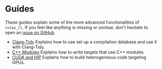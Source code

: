 # Guides

These guides explain some of the more advanced functionalities of `rules_ll`.
If you feel like anything is missing or unclear, don't hesitate to open an
[issue on GitHub](https://github.com/eomii/rules_ll/issues).

- [Clang-Tidy](clang_tidy.md) Explains how to use set up a compilation database
  and use it with Clang-Tidy.
- [C++ Modules](modules.md) Explains how to write targets that use C++ modules.
- [CUDA and HIP](cuda_and_hip.md) Explains how to build heterogeneous code
  targeting GPUs.
